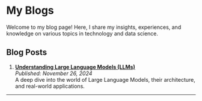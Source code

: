 # My Blogs  

Welcome to my blog page! Here, I share my insights, experiences, and knowledge on various topics in technology and data science.  

## Blog Posts  

1. **[Understanding Large Language Models (LLMs)](llms.md)**  
   *Published: November 26, 2024*  
   A deep dive into the world of Large Language Models, their architecture, and real-world applications.  

---

